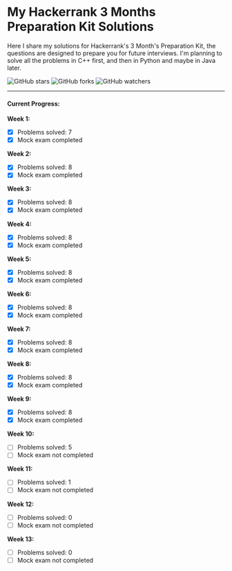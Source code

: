 # My Hackerrank 3 Months Preparation Kit Solutions</br>

Here I share my solutions for Hackerrank's 3 Month's Preparation Kit, the questions are designed to prepare you for future interviews. I'm planning to solve all the problems in C++ first, and then in Python and maybe in Java later.</br>

![GitHub stars](https://img.shields.io/github/stars/Dolyetyus/My-Hackerrank-3-Months-Preparation-Solutions?style=social) ![GitHub forks](https://img.shields.io/github/forks/Dolyetyus/My-Hackerrank-3-Months-Preparation-Solutions?style=social) ![GitHub watchers](https://img.shields.io/github/watchers/Dolyetyus/My-Hackerrank-3-Months-Preparation-Solutions?style=social)

------

#### Current Progress:</br>

**Week 1:**
- [x] Problems solved: 7
- [x] Mock exam completed

**Week 2:**
- [x] Problems solved: 8
- [x] Mock exam completed
      
**Week 3:**
- [x] Problems solved: 8
- [x] Mock exam completed

**Week 4:**
- [x] Problems solved: 8
- [x] Mock exam completed

**Week 5:**
- [x] Problems solved: 8
- [x] Mock exam completed

**Week 6:**
- [x] Problems solved: 8
- [x] Mock exam completed

**Week 7:**
- [x] Problems solved: 8
- [x] Mock exam completed

**Week 8:**
- [x] Problems solved: 8
- [x] Mock exam completed

**Week 9:**
- [x] Problems solved: 8
- [x] Mock exam completed

**Week 10:**
- [ ] Problems solved: 5
- [ ] Mock exam not completed

**Week 11:**
- [ ] Problems solved: 1
- [ ] Mock exam not completed

**Week 12:**
- [ ] Problems solved: 0
- [ ] Mock exam not completed

**Week 13:**
- [ ] Problems solved: 0
- [ ] Mock exam not completed
